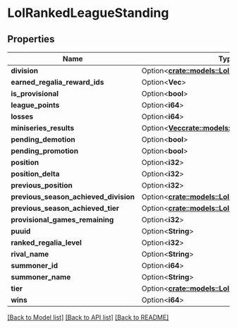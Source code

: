 # LolRankedLeagueStanding

## Properties

Name | Type | Description | Notes
------------ | ------------- | ------------- | -------------
**division** | Option<[**crate::models::LolRankedLeagueDivision**](LolRankedLeagueDivision.md)> |  | [optional]
**earned_regalia_reward_ids** | Option<**Vec<String>**> |  | [optional]
**is_provisional** | Option<**bool**> |  | [optional]
**league_points** | Option<**i64**> |  | [optional]
**losses** | Option<**i64**> |  | [optional]
**miniseries_results** | Option<[**Vec<crate::models::LolRankedMiniseries>**](LolRankedMiniseries.md)> |  | [optional]
**pending_demotion** | Option<**bool**> |  | [optional]
**pending_promotion** | Option<**bool**> |  | [optional]
**position** | Option<**i32**> |  | [optional]
**position_delta** | Option<**i32**> |  | [optional]
**previous_position** | Option<**i32**> |  | [optional]
**previous_season_achieved_division** | Option<[**crate::models::LolRankedLeagueDivision**](LolRankedLeagueDivision.md)> |  | [optional]
**previous_season_achieved_tier** | Option<[**crate::models::LolRankedLeagueTier**](LolRankedLeagueTier.md)> |  | [optional]
**provisional_games_remaining** | Option<**i32**> |  | [optional]
**puuid** | Option<**String**> |  | [optional]
**ranked_regalia_level** | Option<**i32**> |  | [optional]
**rival_name** | Option<**String**> |  | [optional]
**summoner_id** | Option<**i64**> |  | [optional]
**summoner_name** | Option<**String**> |  | [optional]
**tier** | Option<[**crate::models::LolRankedLeagueTier**](LolRankedLeagueTier.md)> |  | [optional]
**wins** | Option<**i64**> |  | [optional]

[[Back to Model list]](../README.md#documentation-for-models) [[Back to API list]](../README.md#documentation-for-api-endpoints) [[Back to README]](../README.md)


